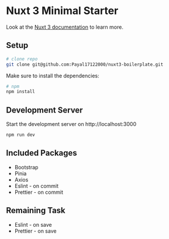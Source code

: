 # Nuxt 3 Minimal Starter

Look at the [Nuxt 3 documentation](https://nuxt.com/docs/getting-started/introduction) to learn more.

## Setup

```bash
# clone repo
git clone git@github.com:Payal17122000/nuxt3-boilerplate.git
```

Make sure to install the dependencies:

```bash
# npm
npm install
```

## Development Server

Start the development server on http://localhost:3000

```bash
npm run dev
```

## Included Packages

- Bootstrap
- Pinia
- Axios
- Eslint - on commit 
- Prettier - on commit

## Remaining Task

- Eslint - on save
- Prettier - on save


